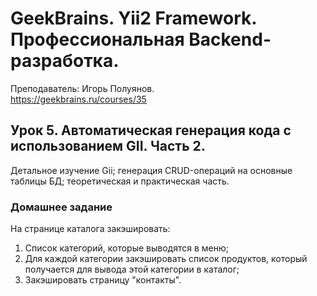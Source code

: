 # GeekBrains. Yii2 Framework. Профессиональная Backend-разработка.
Преподаватель: Игорь Полуянов.
<br>https://geekbrains.ru/courses/35

## Урок 5. Автоматическая генерация кода с использованием GII. Часть 2.
Детальное изучение Gii; генерация CRUD-операций на основные таблицы БД; теоретическая и практическая часть.

### Домашнее задание

На странице каталога закэшировать:
1. Список категорий, которые выводятся в меню;
2. Для каждой категории закэшировать список продуктов, который получается для вывода этой категории в каталог;
3. Закэшировать страницу "контакты".